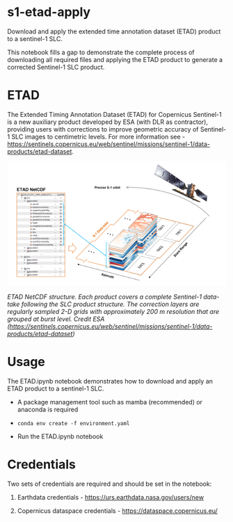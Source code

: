 # s1-etad-apply

Download and apply the extended time annotation dataset (ETAD) product to a sentinel-1 SLC. 

This notebook fills a gap to demonstrate the complete process of downloading all required files and applying the ETAD product to generate a corrected Sentinel-1 SLC product.

  

# ETAD

  

The Extended Timing Annotation Dataset (ETAD) for Copernicus Sentinel-1 is a new auxiliary product developed by ESA (with DLR as contractor), providing users with corrections to improve geometric accuracy of Sentinel-1 SLC images to centimetric levels. For more information see - https://sentinels.copernicus.eu/web/sentinel/missions/sentinel-1/data-products/etad-dataset.

  
![ETAD NETCDF Structure](./docs/etad.jpeg)


*ETAD NetCDF structure. Each product covers a complete Sentinel-1 data-take following the SLC product structure. The correction layers are regularly sampled 2-D grids with approximately 200 m resolution that are grouped at burst level. Credit ESA (https://sentinels.copernicus.eu/web/sentinel/missions/sentinel-1/data-products/etad-dataset)*
  

  

# Usage


The ETAD.ipynb notebook demonstrates how to download and apply an ETAD product to a sentinel-1 SLC. 


- A package management tool such as mamba (recommended) or anaconda is required

- ``conda env create -f environment.yaml``

- Run the ETAD.ipynb notebook


# Credentials

  
Two sets of credentials are required and should be set in the notebook:


1) Earthdata credentials - https://urs.earthdata.nasa.gov/users/new

2) Copernicus dataspace credentials - https://dataspace.copernicus.eu/
